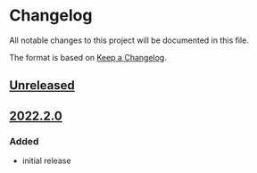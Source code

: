 # Changelog
All notable changes to this project will be documented in this file.

The format is based on [Keep a Changelog](https://keepachangelog.com/).

## [Unreleased]

## [2022.2.0]

### Added
- initial release

[Unreleased]: https://gitlab.com/yaq/yaqd-adafruit/-/compare/v2022.2.0...main
[2022.2.0]: https://gitlab.com/yaq/yaqd-adafruit/-/tags/v2022.2.0
